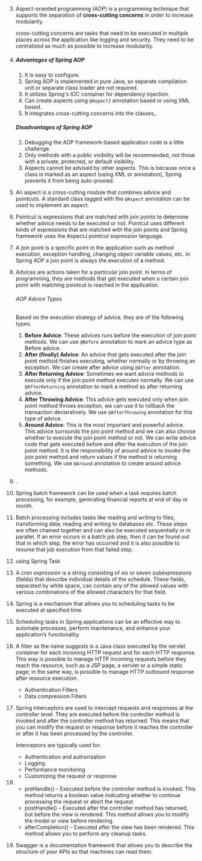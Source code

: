 3. Aspect-oriented programming (AOP) is a programming technique that supports the separation of **cross-cutting concerns** in order to increase modularity.

   cross-cutting concerns are tasks that need to be executed in multiple places across the application like logging and security. They need to be centralized as much as possible to increase modularity.

4. ##### Advantages of Spring AOP

   1. It is easy to configure.
   2. Spring AOP is implemented in pure Java, so separate compilation unit or separate class loader are not required.
   3. It utilizes Spring's IOC container for dependency injection.
   4. Can create aspects using `@AspectJ` annotation based or using XML based.
   5. It integrates cross-cutting concerns into the classes,.

   ##### Disadvantages of Spring AOP

   1. Debugging the AOP framework-based application code is a little challenge.
   2. Only methods with a public visibility will be recommended, not those with a private, protected, or default visibility.
   3. Aspects cannot be advised by other aspects. This is because once a class is marked as an aspect (using XML or annotation), Spring prevents it from being auto-proxied.

5. An aspect is a cross-cutting module that combines advice and pointcuts. A standard class tagged with the `@Aspect` annotation can be used to implement an aspect.

6. Pointcut is expressions that are matched with join points to determine whether advice needs to be executed or not. Pointcut uses different kinds of expressions that are matched with the join points and Spring framework uses the AspectJ pointcut expression language.

7. A join point is a specific point in the application such as method execution, exception handling, changing object variable values, etc. In Spring AOP a join point is always the execution of a method.

8. Advices are actions taken for a particular join point. In terms of programming, they are methods that get executed when a certain join point with matching pointcut is reached in the application.

   ###### AOP Advice Types

   Based on the execution strategy of advice, they are of the following types.

   1. **Before Advice**: These advices runs before the execution of join point methods. We can use `@Before` annotation to mark an advice type as Before advice.
   2. **After (finally) Advice**: An advice that gets executed after the join point method finishes executing, whether normally or by throwing an exception. We can create after advice using `@After` annotation.
   3. **After Returning Advice**: Sometimes we want advice methods to execute only if the join point method executes normally. We can use `@AfterReturning` annotation to mark a method as after returning advice.
   4. **After Throwing Advice**: This advice gets executed only when join point method throws exception, we can use it to rollback the transaction declaratively. We use `@AfterThrowing` annotation for this type of advice.
   5. **Around Advice**: This is the most important and powerful advice. This advice surrounds the join point method and we can also choose whether to execute the join point method or not. We can write advice code that gets executed before and after the execution of the join point method. It is the responsibility of around advice to invoke the join point method and return values if the method is returning something. We use `@Around` annotation to create around advice methods.

9. .

10. Spring batch framework can be used when a task requires batch processing, for example, generating financial reports at end of day or month. 

11. Batch processing includes tasks like reading and writing to files, transforming data, reading and writing to databases etc. These steps are often chained together and can also be executed sequentially or in parallel. If an error occurs in a batch job step, then it can be found out that in which step, the error has occurred and it is also possible to resume that job execution from that failed step.

12. using Spring Task

13. A *cron expression* is a string consisting of six or seven subexpressions (fields) that describe individual details of the schedule. These fields, separated by white space, can contain any of the allowed values with various combinations of the allowed characters for that field.

14. Spring is a mechanism that allows you to scheduling tasks to be executed at specified time.

15. Scheduling tasks in Spring applications can be an effective way to automate processes, perform maintenance, and enhance your application’s functionality. 

16. A filter as the name suggests is a Java class executed by the servlet container for each incoming HTTP request and for each HTTP response. This way is possible to manage HTTP incoming requests before they reach the resource, such as a JSP page, a servlet or a simple static page; in the same way, is possible to manage HTTP outbound response after resource execution.

    - Authentication Filters
    - Data compression Filters

17. Spring Interceptors are used to intercept requests and responses at the controller level. They are executed before the controller method is invoked and after the controller method has returned. This means that you can modify the request or response before it reaches the controller or after it has been processed by the controller.

    Interceptors are typically used for:

    - Authentication and authorization
    - Logging
    - Performance monitoring
    - Customizing the request or response

18. - preHandle() – Executed before the controller method is invoked. This method returns a boolean value indicating whether to continue processing the request or abort the request.
    - postHandle() – Executed after the controller method has returned, but before the view is rendered. This method allows you to modify the model or view before rendering.
    - afterCompletion() – Executed after the view has been rendered. This method allows you to perform any cleanup tasks.

19. Swagger is a documentation framework that  allows you to describe the structure of your APIs so that machines can read them.